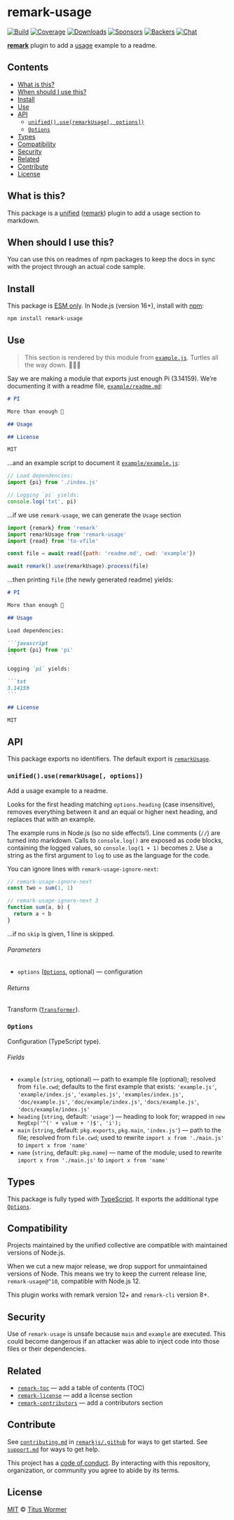 # remark-usage

[![Build][build-badge]][build]
[![Coverage][coverage-badge]][coverage]
[![Downloads][downloads-badge]][downloads]
[![Sponsors][sponsors-badge]][collective]
[![Backers][backers-badge]][collective]
[![Chat][chat-badge]][chat]

**[remark][]** plugin to add a [usage][section-use] example to a readme.

## Contents

*   [What is this?](#what-is-this)
*   [When should I use this?](#when-should-i-use-this)
*   [Install](#install)
*   [Use](#use)
*   [API](#api)
    *   [`unified().use(remarkUsage[, options])`](#unifieduseremarkusage-options)
    *   [`Options`](#options)
*   [Types](#types)
*   [Compatibility](#compatibility)
*   [Security](#security)
*   [Related](#related)
*   [Contribute](#contribute)
*   [License](#license)

## What is this?

This package is a [unified][] ([remark][]) plugin to add a usage section to
markdown.

## When should I use this?

You can use this on readmes of npm packages to keep the docs in sync with the
project through an actual code sample.

## Install

This package is [ESM only][esm].
In Node.js (version 16+), install with [npm][]:

```sh
npm install remark-usage
```

## Use

> This section is rendered by this module from [`example.js`](example.js).
> Turtles all the way down.  🐢🐢🐢

Say we are making a module that exports just enough Pi (3.14159).
We’re documenting it with a readme file, [`example/readme.md`](./example/readme.md):

```markdown
# PI

More than enough 🍰

## Usage

## License

MIT
```

…and an example script to document it [`example/example.js`](./example/example.js):

```js
// Load dependencies:
import {pi} from './index.js'

// Logging `pi` yields:
console.log('txt', pi)
```

…if we use `remark-usage`, we can generate the `Usage` section

```javascript
import {remark} from 'remark'
import remarkUsage from 'remark-usage'
import {read} from 'to-vfile'

const file = await read({path: 'readme.md', cwd: 'example'})

await remark().use(remarkUsage).process(file)
```

…then printing `file` (the newly generated readme) yields:

````markdown
# PI

More than enough 🍰

## Usage

Load dependencies:

```javascript
import {pi} from 'pi'
```

Logging `pi` yields:

```txt
3.14159
```

## License

MIT
````

## API

This package exports no identifiers.
The default export is [`remarkUsage`][api-remark-usage].

### `unified().use(remarkUsage[, options])`

Add a usage example to a readme.

Looks for the first heading matching `options.heading` (case insensitive),
removes everything between it and an equal or higher next heading, and replaces
that with an example.

The example runs in Node.js (so no side effects!).
Line comments (`//`) are turned into markdown.
Calls to `console.log()` are exposed as code blocks, containing the logged
values, so `console.log(1 + 1)` becomes `2`.
Use a string as the first argument to `log` to use as the language for the code.

You can ignore lines with `remark-usage-ignore-next`:

```js
// remark-usage-ignore-next
const two = sum(1, 1)

// remark-usage-ignore-next 3
function sum(a, b) {
  return a + b
}
```

…if no `skip` is given, 1 line is skipped.

###### Parameters

*   `options` ([`Options`][api-options], optional)
    — configuration

###### Returns

Transform ([`Transformer`][unified-transformer]).

### `Options`

Configuration (TypeScript type).

###### Fields

*   `example` (`string`, optional)
    — path to example file (optional);
    resolved from `file.cwd`;
    defaults to the first example that exists: `'example.js'`,
    `'example/index.js'`, `'examples.js'`, `'examples/index.js'`,
    `'doc/example.js'`, `'doc/example/index.js'`, `'docs/example.js'`,
    `'docs/example/index.js'`
*   `heading` (`string`, default: `'usage'`)
    — heading to look for;
    wrapped in `new RegExp('^(' + value + ')$', 'i');`
*   `main` (`string`, default: `pkg.exports`, `pkg.main`, `'index.js'`)
    — path to the file;
    resolved from `file.cwd`;
    used to rewrite `import x from './main.js'` to `import x from 'name'`
*   `name` (`string`, default: `pkg.name`)
    — name of the module;
    used to rewrite `import x from './main.js'` to `import x from 'name'`

## Types

This package is fully typed with [TypeScript][].
It exports the additional type [`Options`][api-options].

## Compatibility

Projects maintained by the unified collective are compatible with maintained
versions of Node.js.

When we cut a new major release, we drop support for unmaintained versions of
Node.
This means we try to keep the current release line, `remark-usage@^10`,
compatible with Node.js 12.

This plugin works with remark version 12+ and `remark-cli` version 8+.

## Security

Use of `remark-usage` is unsafe because `main` and `example` are executed.
This could become dangerous if an attacker was able to inject code into those
files or their dependencies.

## Related

*   [`remark-toc`](https://github.com/remarkjs/remark-toc)
    — add a table of contents (TOC)
*   [`remark-license`](https://github.com/remarkjs/remark-license)
    — add a license section
*   [`remark-contributors`](https://github.com/remarkjs/remark-contributors)
    — add a contributors section

## Contribute

See [`contributing.md`][contributing] in [`remarkjs/.github`][health] for ways
to get started.
See [`support.md`][support] for ways to get help.

This project has a [code of conduct][coc].
By interacting with this repository, organization, or community you agree to
abide by its terms.

## License

[MIT][license] © [Titus Wormer][author]

<!-- Definitions -->

[build-badge]: https://github.com/remarkjs/remark-usage/workflows/main/badge.svg

[build]: https://github.com/remarkjs/remark-usage/actions

[coverage-badge]: https://img.shields.io/codecov/c/github/remarkjs/remark-usage.svg

[coverage]: https://codecov.io/github/remarkjs/remark-usage

[downloads-badge]: https://img.shields.io/npm/dm/remark-usage.svg

[downloads]: https://www.npmjs.com/package/remark-usage

[sponsors-badge]: https://opencollective.com/unified/sponsors/badge.svg

[backers-badge]: https://opencollective.com/unified/backers/badge.svg

[collective]: https://opencollective.com/unified

[chat-badge]: https://img.shields.io/badge/chat-discussions-success.svg

[chat]: https://github.com/remarkjs/remark/discussions

[npm]: https://docs.npmjs.com/cli/install

[esm]: https://gist.github.com/sindresorhus/a39789f98801d908bbc7ff3ecc99d99c

[health]: https://github.com/remarkjs/.github

[contributing]: https://github.com/remarkjs/.github/blob/main/contributing.md

[support]: https://github.com/remarkjs/.github/blob/main/support.md

[coc]: https://github.com/remarkjs/.github/blob/main/code-of-conduct.md

[license]: license

[author]: https://wooorm.com

[remark]: https://github.com/remarkjs/remark

[typescript]: https://www.typescriptlang.org

[unified]: https://github.com/unifiedjs/unified

[unified-transformer]: https://github.com/unifiedjs/unified#transformer

[section-use]: #use

[api-options]: #options

[api-remark-usage]: #unifieduseremarkusage-options
